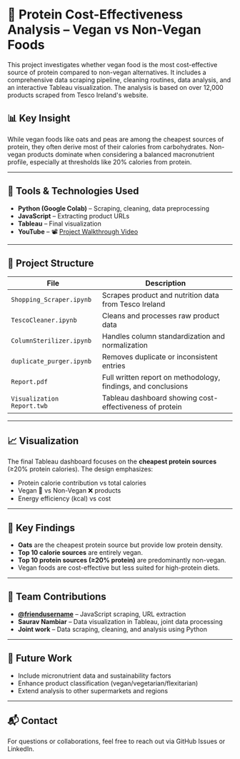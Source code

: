 # 🥦 Protein Cost-Effectiveness Analysis – Vegan vs Non-Vegan Foods

This project investigates whether vegan food is the most cost-effective source of protein compared to non-vegan alternatives. It includes a comprehensive data scraping pipeline, cleaning routines, data analysis, and an interactive Tableau visualization. The analysis is based on over 12,000 products scraped from Tesco Ireland's website.

## 📊 Key Insight

While vegan foods like oats and peas are among the cheapest sources of protein, they often derive most of their calories from carbohydrates. Non-vegan products dominate when considering a balanced macronutrient profile, especially at thresholds like 20% calories from protein.

---

## 🧰 Tools & Technologies Used

- **Python (Google Colab)** – Scraping, cleaning, data preprocessing
- **JavaScript** – Extracting product URLs
- **Tableau** – Final visualization
- **YouTube** – 📽 [Project Walkthrough Video](https://www.youtube.com/watch?v=WaRZlrU8WZ0)

---

## 📁 Project Structure

| File | Description |
|------|-------------|
| `Shopping_Scraper.ipynb` | Scrapes product and nutrition data from Tesco Ireland |
| `TescoCleaner.ipynb` | Cleans and processes raw product data |
| `ColumnSterilizer.ipynb` | Handles column standardization and normalization |
| `duplicate_purger.ipynb` | Removes duplicate or inconsistent entries |
| `Report.pdf` | Full written report on methodology, findings, and conclusions |
| `Visualization Report.twb` | Tableau dashboard showing cost-effectiveness of protein |

---

## 📈 Visualization

The final Tableau dashboard focuses on the **cheapest protein sources** (≥20% protein calories). The design emphasizes:
- Protein calorie contribution vs total calories
- Vegan 🌱 vs Non-Vegan ❌ products
- Energy efficiency (kcal) vs cost

---

## 🧪 Key Findings

- **Oats** are the cheapest protein source but provide low protein density.
- **Top 10 calorie sources** are entirely vegan.
- **Top 10 protein sources (≥20% protein)** are predominantly non-vegan.
- Vegan foods are cost-effective but less suited for high-protein diets.

---

## 👥 Team Contributions

- **[@friendusername](https://github.com/mervinshibu)** – JavaScript scraping, URL extraction
- **Saurav Nambiar** – Data visualization in Tableau, joint data processing
- **Joint work** – Data scraping, cleaning, and analysis using Python

---

## 🔮 Future Work

- Include micronutrient data and sustainability factors
- Enhance product classification (vegan/vegetarian/flexitarian)
- Extend analysis to other supermarkets and regions

---

## 📬 Contact

For questions or collaborations, feel free to reach out via GitHub Issues or LinkedIn.

